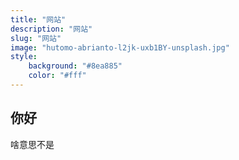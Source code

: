 ```yaml
---
title: "网站"
description: "网站"
slug: "网站"
image: "hutomo-abrianto-l2jk-uxb1BY-unsplash.jpg"
style:
    background: "#8ea885"
    color: "#fff"
---
```


## 你好

啥意思不是